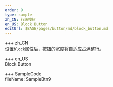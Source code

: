 ```yaml
---   
order: 9  
type: sample  
zh_CN: 行级按钮
en_US: Block Button
editUrl: $BASE/pages/button/md/block_button.md
---     
```



+++ zh_CN   
设置<Code>block</Code>属性后，按钮的宽度将自适应占满整行。

+++ en_US   
Block Button

+++ SampleCode  
fileName: SampleBtn9